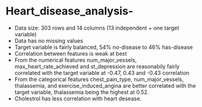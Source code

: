 # Heart_disease_analysis-
* Data size: 303 rows and 14 columns (13 independent + one target variable)
* Data has no missing values
* Target variable is fairly balanced, 54% no-disease to 46% has-disease
* Correlation between features is weak at best
* From the numerical features num_major_vessels, max_heart_rate_achieved and st_depression are reasonabily fairly correlated with the target variable at -0.47, 0.43 and -0.43 correlation
* From the categorical features chest_pain_type, num_major_vessels, thalassemia, and exercise_induced_angina are better correlated with the target variable, thalassemia being the highest at 0.52.
* Cholestrol has less correlation with heart desease.
